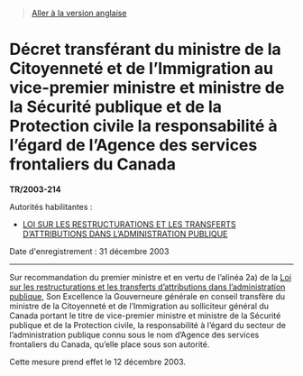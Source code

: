 > [Aller à la version anglaise](/en/Regulations/Statutory%20Instruments/2003/214.md)

# Décret transférant du ministre de la Citoyenneté et de l’Immigration au vice-premier ministre et ministre de la Sécurité publique et de la Protection civile la responsabilité à l’égard de l’Agence des services frontaliers du Canada

**TR/2003-214**

Autorités habilitantes : 
- [LOI SUR LES RESTRUCTURATIONS ET LES TRANSFERTS D’ATTRIBUTIONS DANS L’ADMINISTRATION PUBLIQUE](/fr/Lois/Lois%20révisées%20du%20Canada/P/P-34.md)

Date d'enregistrement : 31 décembre 2003

----------

Sur recommandation du premier ministre et en vertu de l’alinéa 2a) de la [Loi sur les restructurations et les transferts d’attributions dans l’administration publique](/fr/Lois/Lois%20révisées%20du%20Canada/P/P-34.md), Son Excellence la Gouverneure générale en conseil transfère du ministre de la Citoyenneté et de l’Immigration au solliciteur général du Canada portant le titre de vice-premier ministre et ministre de la Sécurité publique et de la Protection civile, la responsabilité à l’égard du secteur de l’administration publique connu sous le nom d’Agence des services frontaliers du Canada, qu’elle place sous son autorité.

Cette mesure prend effet le 12 décembre 2003.


